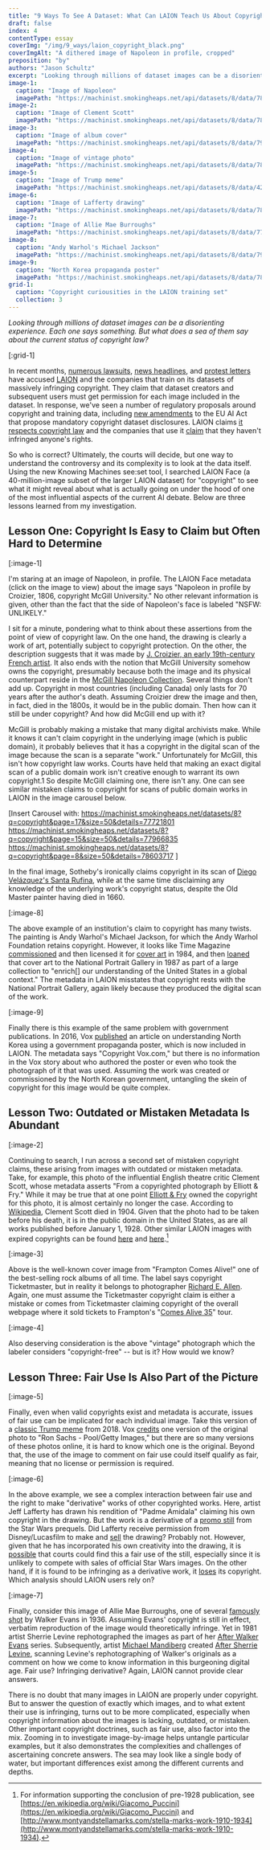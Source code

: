 ```yaml
---
title: "9 Ways To See A Dataset: What Can LAION Teach Us About Copyright Law?"
draft: false
index: 4
contentType: essay
coverImg: "/img/9_ways/laion_copyright_black.png"
coverImgAlt: "A dithered image of Napoleon in profile, cropped"
preposition: "by"
authors: "Jason Schultz"
excerpt: "Looking through millions of dataset images can be a disorienting experience. Each one says something. But what does a sea of them say about the current status of copyright law?"
image-1:
  caption: "Image of Napoleon"
  imagePath: "https://machinist.smokingheaps.net/api/datasets/8/data/78676939"
image-2:
  caption: "Image of Clement Scott"
  imagePath: "https://machinist.smokingheaps.net/api/datasets/8/data/78191526"
image-3:
  caption: "Image of album cover"
  imagePath: "https://machinist.smokingheaps.net/api/datasets/8/data/79239582"
image-4:
  caption: "Image of vintage photo"
  imagePath: "https://machinist.smokingheaps.net/api/datasets/8/data/78327143"
image-5:
  caption: "Image of Trump meme"
  imagePath: "https://machinist.smokingheaps.net/api/datasets/8/data/42850351"
image-6:
  caption: "Image of Lafferty drawing"
  imagePath: "https://machinist.smokingheaps.net/api/datasets/8/data/78288479"
image-7:
  caption: "Image of Allie Mae Burroughs"
  imagePath: "https://machinist.smokingheaps.net/api/datasets/8/data/77926428"
image-8:
  caption: "Andy Warhol's Michael Jackson"
  imagePath: "https://machinist.smokingheaps.net/api/datasets/8/data/79029811"
image-9:
  caption: "North Korea propaganda poster"
  imagePath: "https://machinist.smokingheaps.net/api/datasets/8/data/78408202"
grid-1:
  caption: "Copyright curiousities in the LAION training set"
  collection: 3
---
```


*Looking through millions of dataset images can be a disorienting experience. Each one says something. But what does a sea of them say about the current status of copyright law?*  

[:grid-1]

In recent months, [numerous lawsuits](https://www.saverilawfirm.com/our-cases/ai-artgenerators-copyright-litigation), [news headlines](https://www.vice.com/en/article/3ad58k/ai-is-probably-using-your-images-and-its-not-easy-to-opt-out), and [protest letters](https://artisticinquiry.org/AI-Open-Letter) have accused [LAION](https://laion.ai/) and the companies that train on its datasets of massively infringing copyright. They claim that dataset creators and subsequent users must get permission for each image included in the dataset. In response, we've seen a number of regulatory proposals around copyright and training data, including [new amendments](https://www.reuters.com/technology/eu-lawmakers-committee-reaches-deal-artificial-intelligence-act-2023-04-27/) to the EU AI Act that propose mandatory copyright dataset disclosures. LAION claims [it respects copyright law](https://laion.ai/faq/) and the companies that use it [claim](https://www.techdirt.com/2023/04/21/stability-ai-and-deviantart-ask-court-to-dismiss-artists-silly-lawsuit-against-generative-art/) that they haven't infringed anyone's rights.  

So who is correct? Ultimately, the courts will decide, but one way to understand the controversy and its complexity is to look at the data itself. Using the new Knowing Machines see:set tool, I searched LAION Face (a 40-million-image subset of the larger LAION dataset) for "copyright" to see what it might reveal about what is actually going on under the hood of one of the most influential aspects of the current AI debate. Below are three lessons learned from my investigation.  

## Lesson One: Copyright Is Easy to Claim but Often Hard to Determine  

[:image-1]

I'm staring at an image of Napoleon, in profile. The LAION Face metadata (click on the image to view) about the image says "Napoleon in profile by Croizier, 1806, copyright McGill University." No other relevant information is given, other than the fact that the side of Napoleon's face is labeled "NSFW: UNLIKELY."  

I sit for a minute, pondering what to think about these assertions from the point of view of copyright law. On the one hand, the drawing is clearly a work of art, potentially subject to copyright protection. On the other, the description suggests that it was made by [J. Croizier, an early 19th-century French artist](https://www.mutualart.com/Artist/J--Croizier/0A2B0607BC516D24). It also ends with the notion that McGill University somehow owns the copyright, presumably because both the image and its physical counterpart reside in the [McGill Napoleon Collection](https://digital.library.mcgill.ca/napoleon//search/printsdetail.php?ID=2540&doctype=Prints&sitelanguage=english&referer=detail). Several things don't add up. Copyright in most countries (including Canada) only lasts for 70 years after the author's death. Assuming Croizier drew the image and then, in fact, died in the 1800s, it would be in the public domain. Then how can it still be under copyright? And how did McGill end up with it?  

McGill is probably making a mistake that many digital archivists make. While it knows it can't claim copyright in the underlying image (which is public domain), it probably believes that it has a copyright in the digital scan of the image because the scan is a separate "work." Unfortunately for McGill, this isn't how copyright law works. Courts have held that making an exact digital scan of a public domain work isn't creative enough to warrant its own copyright.1 So despite McGill claiming one, there isn't any. One can see similar mistaken claims to copyright for scans of public domain works in LAION in the image carousel below.

[Insert Carousel with: 
https://machinist.smokingheaps.net/datasets/8?q=copyright&page=17&size=50&details=77721801
https://machinist.smokingheaps.net/datasets/8?q=copyright&page=15&size=50&details=77966835
https://machinist.smokingheaps.net/datasets/8?q=copyright&page=8&size=50&details=78603717
]

In the final image, Sotheby's ironically claims copyright in its scan of [Diego Velázquez's Santa Rufina](https://www.sothebys.com/en/auctions/ecatalogue/2007/old-master-paintings-evening-l07031/lot.59.html), while at the same time disclaiming any knowledge of the underlying work's copyright status, despite the Old Master painter having died in 1660.

[:image-8]

The above example of an institution's claim to copyright has many twists. The painting is Andy Warhol's Michael Jackson, for which the Andy Warhol Foundation retains copyright. However, it looks like Time Magazine [commissioned](https://www.facebook.com/michaeljackson/posts/time-magazine-commissioned-andy-warhol-to-paint-a-portrait-for-its-march-1984-co/10157182355676473/) and then licensed it for [cover art](https://content.time.com/time/covers/0,16641,19840319,00.html) in 1984, and then [loaned](https://npg.si.edu/object/npg_NPG.86.TC14) that cover art to the National Portrait Gallery in 1987 as part of a large collection to "enrich\[\] our understanding of the United States in a global context." The metadata in LAION misstates that copyright rests with the National Portrait Gallery, again likely because they produced the digital scan of the work.  

[:image-9]


Finally there is this example of the same problem with government publications. In 2016, Vox [published](https://www.vox.com/2016/1/6/10724334/north-korea-history) an article on understanding North Korea using a government propaganda poster, which is now included in LAION. The metadata says "Copyright Vox.com," but there is no information in the Vox story about who authored the poster or even who took the photograph of it that was used. Assuming the work was created or commissioned by the North Korean government, untangling the skein of copyright for this image would be quite complex.  

## Lesson Two: Outdated or Mistaken Metadata Is Abundant  

[:image-2]

Continuing to search, I run across a second set of mistaken copyright claims, these arising from images with outdated or mistaken metadata. Take, for example, this photo of the influential English theatre critic Clement Scott, whose metadata asserts "From a copyrighted photograph by Elliott & Fry." While it may be true that at one point [Elliott & Fry](https://en.wikipedia.org/wiki/Elliott_%26_Fry) owned the copyright for this photo, it is almost certainly no longer the case. According to [Wikipedia](https://en.wikipedia.org/wiki/Clement_Scott), Clement Scott died in 1904. Given that the photo had to be taken before his death, it is in the public domain in the United States, as are all works published before January 1, 1928\. Other similar LAION images with expired copyrights can be found [here](https://machinist.smokingheaps.net/datasets/8?q=copyright&page=14&size=50&details=78001621) and [here](https://machinist.smokingheaps.net/datasets/8?q=copyright&page=15&size=50&details=77939530).[^2]  

[:image-3]

Above is the well-known cover image from "Frampton Comes Alive!" one of the best-selling rock albums of all time. The label says copyright Ticketmaster, but in reality it belongs to photographer [Richard E. Allen](https://rockpopgallery.typepad.com/rockpop_gallery_news/2007/04/cover_story_fra.html). Again, one must assume the Ticketmaster copyright claim is either a mistake or comes from Ticketmaster claiming copyright of the overall webpage where it sold tickets to Frampton's "[Comes Alive 35](https://www.staugustine.com/story/entertainment/arts/2011/05/24/evening-peter-frampton/16194056007/)" tour.  

[:image-4]

Also deserving consideration is the above "vintage" photograph which the labeler considers "copyright-free" -- but is it? How would we know?  

## Lesson Three: Fair Use Is Also Part of the Picture  

[:image-5]

Finally, even when valid copyrights exist and metadata is accurate, issues of fair use can be implicated for each individual image. Take this version of a [classic Trump meme](https://imgflip.com/memegenerator/Trump-Bill-Signing) from 2018\. Vox [credits](https://www.vox.com/policy-and-politics/2018/3/23/17156900/omnibus-spending-bill-trump-statement) one version of the original photo to "Ron Sachs - Pool/Getty Images," but there are so many versions of these photos online, it is hard to know which one is the original. Beyond that, the use of the image to comment on fair use could itself qualify as fair, meaning that no license or permission is required. 

[:image-6]

In the above example, we see a complex interaction between fair use and the right to make "derivative" works of other copyrighted works. Here, artist Jeff Lafferty has drawn his rendition of "Padme Amidala" claiming his own copyright in the drawing. But the work is a derivative of a [promo still](https://www.ebay.com/itm/363071775930) from the Star Wars prequels. Did Lafferty receive permission from Disney/Lucasfilm to make and [sell](https://www.behance.net/gallery/18245701/Padme-with-Blaster?locale=en_US) the drawing? Probably not. However, given that he has incorporated his own creativity into the drawing, it is [possible](https://www.supremecourt.gov/opinions/22pdf/21-869_87ad.pdf) that courts could find this a fair use of the still, especially since it is unlikely to compete with sales of official Star Wars images. On the other hand, if it is found to be infringing as a derivative work, it [loses](https://www.law.cornell.edu/uscode/text/17/103) its copyright. Which analysis should LAION users rely on?  

[:image-7]

Finally, consider this image of Allie Mae Burroughs, one of several [famously shot](https://www.metmuseum.org/art/collection/search/284685) by Walker Evans in 1936\. Assuming Evans' copyright is still in effect, verbatim reproduction of the image would theoretically infringe. Yet in 1981 artist Sherrie Levine rephotographed the images as part of her [After Walker Evans](https://www.metmuseum.org/art/collection/search/267214) series. Subsequently, artist [Michael Mandiberg](https://www.mandiberg.com/) created [After Sherrie Levine](https://www.aftersherrielevine.com/), scanning Levine's rephotographing of Walker's originals as a comment on how we come to know information in this burgeoning digital age. Fair use? Infringing derivative? Again, LAION cannot provide clear answers.  

There is no doubt that many images in LAION are properly under copyright. But to answer the question of exactly which images, and to what extent their use is infringing, turns out to be more complicated, especially when copyright information about the images is lacking, outdated, or mistaken. Other important copyright doctrines, such as fair use, also factor into the mix. Zooming in to investigate image-by-image helps untangle particular examples, but it also demonstrates the complexities and challenges of ascertaining concrete answers. The sea may look like a single body of water, but important differences exist among the different currents and depths.


[^1]: See *[Bridgeman Art Library v. Corel Corp.](https://en.wikipedia.org/wiki/Bridgeman_Art_Library_v._Corel_Corp.)*, 36 F. Supp. 2d 191 (S.D.N.Y. 1999). In that case, Corel sold a CD-ROM which contained digitized images of paintings by European masters. Bridgeman Art Library claimed Corel copied the images from its digital archive, and that notwithstanding the original works being part of the public domain, their digital copies were being infringed. The judge rejected Bridgeman’s theory, however, holding that digital scans which sought to reproduce underlying works with “absolute fidelity” weren’t creative enough to earn copyright protection. For a similar decision in Canada, see [CCH Canadian Ltd. v Law Society of Upper Canada [2004] 1 SCR 339](https://scc-csc.lexum.com/scc-csc/scc-csc/en/item/2125/index.do) (holding that the exercise of skill and judgment required to produce an original copyrighted work must not be so trivial that it could be characterized as a purely mechanical exercise, such as changing the font in a document.)

[^2]: For information supporting the conclusion of pre-1928 publication, see [https://en.wikipedia.org/wiki/Giacomo_Puccini](https://en.wikipedia.org/wiki/Giacomo_Puccini) and [http://www.montyandstellamarks.com/stella-marks-work-1910-1934](http://www.montyandstellamarks.com/stella-marks-work-1910-1934).
